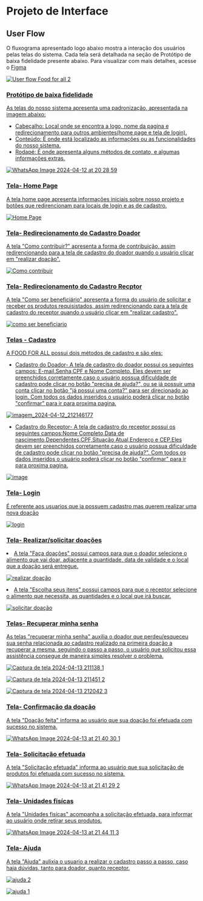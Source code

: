 
# Projeto de Interface

## User Flow

O fluxograma apresentado logo abaixo mostra a interação dos usuários pelas telas do sistema. Cada tela será detalhada na seção de Protótipo de baixa fidelidade presente abaixo. Para visualizar com mais detalhes, acesse o 
<a href="https://www.figma.com/file/KWezyqYortbK9S1cvFNpDj/Welcome-to-FigJam?type=whiteboard&node-id=0-1&t=B6ku2UXZTKvuTssy-0"> Figma

![User flow Food for all 2](https://github.com/ICEI-PUC-Minas-PMV-ADS/pmv-ads-2024-1-e1-proj-web-t7-projeto-ong/assets/163361061/0083316f-6372-481d-bfd0-ea52bd32573c)


### Protótipo de baixa fidelidade

As telas do nosso sistema apresenta uma padronização, apresentada na imagem abaixo:
<ul>
<li>Cabeçalho: Local onde se encontra a logo, nome da pagina e redirecionamento para outros ambientes(home page e tela de login).
</li>
 
 <li>Conteúdo: É onde está localizado as informações ou as funcionalidades do nosso sistema.
</li>

<li>Rodapé: É onde apresenta alguns métodos de contato, e algumas informações extras. 
</li>
</ul>

![WhatsApp Image 2024-04-12 at 20 28 59](https://github.com/ICEI-PUC-Minas-PMV-ADS/pmv-ads-2024-1-e1-proj-web-t7-projeto-ong/assets/163361061/beee02f8-3e64-462c-bc41-09815b797340)


### Tela- Home Page

A tela home page apresenta informações iniciais sobre nosso projeto e botões que redirencionam para locais de login e as de cadastro.

![Home Page](https://github.com/ICEI-PUC-Minas-PMV-ADS/pmv-ads-2024-1-e1-proj-web-t7-projeto-ong/assets/163361061/79acd58e-ed07-4a4f-b603-31e913d62d6a)


### Tela- Redirecionamento do Cadastro Doador
A tela "Como contribuir?" apresenta a forma de contribuição, assim redirencionando para a tela de cadastro do doador quando o usuário clicar em "realizar doação".

![Como contribuir](https://github.com/ICEI-PUC-Minas-PMV-ADS/pmv-ads-2024-1-e1-proj-web-t7-projeto-ong/assets/163361061/accd62f0-04b8-4abf-88cd-df76cb0ad67f)


### Tela- Redirecionamento do Cadastro Recptor
A tela "Como ser beneficiário" apresenta a forma do usuário de solicitar e receber os produtos requisistados, assim redirencionando para a tela de cadastro do receptor quando o usuário clicar em "realizar cadastro".

![como ser beneficiario](https://github.com/ICEI-PUC-Minas-PMV-ADS/pmv-ads-2024-1-e1-proj-web-t7-projeto-ong/assets/163361061/2d3191ff-9f82-46cc-9080-be70b8c46ab5)



### Telas - Cadastro
A FOOD FOR ALL possui dois métodos de cadastro e são eles:
<ul>
<li>Cadastro do Doador- A tela de cadastro do doador possui os seguintes campos: E-mail,Senha,CPF e Nome Completo. Eles devem ser preenchidos corretamente,caso o usuário possua dificuldade de cadastro pode clicar no botão "precisa de ajuda?", ou se já possuir uma conta clicar no botão "já possui uma conta?" para ser direcionado ao login. Com todos os dados inseridos o usuário poderá clicar no botão "confirmar" para ir para proxima pagina.  </li>

</ul>

![imagem_2024-04-12_212146177](https://github.com/ICEI-PUC-Minas-PMV-ADS/pmv-ads-2024-1-e1-proj-web-t7-projeto-ong/assets/163361061/17bc6a43-a77d-412c-a585-74e0c035991b)

<ul>
 <li>Cadastro do Receptor- A tela de cadastro do receptor possui os seguintes campos:Nome Completo,Data de nascimento,Dependentes,CPF,Situação Atual,Endereço e CEP.Eles devem ser preenchidos corretamente,caso o usuário possua dificuldade de cadastro pode clicar no botão "precisa de ajuda?". Com todos os dados inseridos o usuário poderá clicar no botão "confirmar" para ir para proxima pagina.
  
 </li>
</ul>

![image](https://github.com/ICEI-PUC-Minas-PMV-ADS/pmv-ads-2024-1-e1-proj-web-t7-projeto-ong/assets/163361061/56e531fc-f8f9-46b8-b906-6d344d01d461)


### Tela- Login

É referente aos usuarios que ja possuem cadastro mas querem realizar uma nova doação 

![login](https://github.com/ICEI-PUC-Minas-PMV-ADS/pmv-ads-2024-1-e1-proj-web-t7-food-for-all/assets/160599457/be8c56b3-ec30-4f2b-aeaa-de61e2aeb6fa)


### Tela- Realizar/solicitar doações

 <li>A tela "Faça doações" possui campos para que o doador selecione o alimento que vai doar, adjacente a quantidade, data de validade e o local que a doação será entregue.

![realizar doação](https://github.com/ICEI-PUC-Minas-PMV-ADS/pmv-ads-2024-1-e1-proj-web-t7-food-for-all/assets/160599457/300645e8-94bd-4abe-9f1f-7f855d5f0857)


 <li>A tela "Escolha seus itens" possui campos para que o receptor selecione o alimento que necessita, as quantidades e o local que irá buscar.

![solicitar doação](https://github.com/ICEI-PUC-Minas-PMV-ADS/pmv-ads-2024-1-e1-proj-web-t7-food-for-all/assets/160599457/294be387-1f6d-4dab-b9e0-81a581a8b38f)


### Telas- Recuperar minha senha

As telas "recuperar minha senha" auxilia o doador que perdeu/esqueceu sua senha relacionada ao cadastro realizado na primeira doação a recuperar a mesma, seguindo o passo a passo, o usuário que solicitou essa assistência consegue de maneira simples resolver o problema.


![Captura de tela 2024-04-13 211138    1](https://github.com/ICEI-PUC-Minas-PMV-ADS/pmv-ads-2024-1-e1-proj-web-t7-food-for-all/assets/163657938/38f2b6de-5c5b-4a77-964c-d88a98a0c234)


![Captura de tela 2024-04-13 211451 2](https://github.com/ICEI-PUC-Minas-PMV-ADS/pmv-ads-2024-1-e1-proj-web-t7-food-for-all/assets/163657938/88d5693c-89e2-4ab5-8435-f84dc9a7ae4a)


![Captura de tela 2024-04-13 212042 3](https://github.com/ICEI-PUC-Minas-PMV-ADS/pmv-ads-2024-1-e1-proj-web-t7-food-for-all/assets/163657938/e1aa6135-f435-4adb-9089-ed11cabf6d1b)


### Tela- Confirmação da doação

A tela "Doação feita" informa ao usuário que sua doação foi efetuada com sucesso no sistema.


![WhatsApp Image 2024-04-13 at 21 40 30 1](https://github.com/ICEI-PUC-Minas-PMV-ADS/pmv-ads-2024-1-e1-proj-web-t7-food-for-all/assets/163657938/16af95c2-53d2-489e-b6ec-966bb3225260)


### Tela- Solicitação efetuada

A tela "Solicitação efetuada" informa ao usuário que sua solicitação de produtos foi efetuada com sucesso no sistema.


![WhatsApp Image 2024-04-13 at 21 41 29 2](https://github.com/ICEI-PUC-Minas-PMV-ADS/pmv-ads-2024-1-e1-proj-web-t7-food-for-all/assets/163657938/00292358-2d57-4c9f-830f-ca8feda06c7b)


### Tela- Unidades fisícas

A tela "Unidades fisícas" acompanha a solicitação efetuada, para informar ao usuário onde retirar seus produtos.

![WhatsApp Image 2024-04-13 at 21 44 11 3](https://github.com/ICEI-PUC-Minas-PMV-ADS/pmv-ads-2024-1-e1-proj-web-t7-food-for-all/assets/163657938/f2ab1e4a-b4b2-4d69-889b-06380a14d8d8)

### Tela- Ajuda
A tela "Ajuda" aulixia o usuario a realizar o cadastro passo a passo, caso haja dúvidas, tanto para doador, quanto receptor.

![ajuda 2](https://github.com/ICEI-PUC-Minas-PMV-ADS/pmv-ads-2024-1-e1-proj-web-t7-food-for-all/assets/160599457/1b9bb8a8-ec96-498f-8de6-e1e8c1ac04ee)

![ajuda 1](https://github.com/ICEI-PUC-Minas-PMV-ADS/pmv-ads-2024-1-e1-proj-web-t7-food-for-all/assets/160599457/56189e7a-de7e-44f9-848a-601086322f58)

